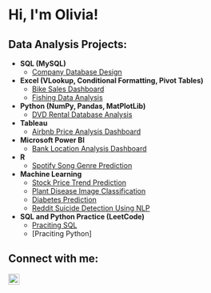 <h1>Hi, I'm Olivia!

<h2>Data Analysis Projects:</h2>

- <b>SQL (MySQL)</b>
  - [Company Database Design](https://github.com/oanhnguyenolivia/CompanyDatabaseDesign) 
- <b>Excel (VLookup, Conditional Formatting, Pivot Tables)</b>
  - [Bike Sales Dashboard](https://github.com/oanhnguyenolivia/BikeSalesDashboard)
  - [Fishing Data Analysis](https://github.com/oanhnguyenolivia/FishingDataAnalysis)
- <b>Python (NumPy, Pandas, MatPlotLib)</b>
  - [DVD Rental Database Analysis](https://github.com/oanhnguyenolivia/DvdRentalDatabaseAnalysis)
- <b>Tableau</b>
  - [Airbnb Price Analysis Dashboard](https://github.com/oanhnguyenolivia/AirbnbPriceAnalysis)
- <b>Microsoft Power BI</b>
  - [Bank Location Analysis Dashboard](https://github.com/oanhnguyenolivia/BankLocationAnalysis)
- <b>R</b>
  - [Spotify Song Genre Prediction](https://github.com/oanhnguyenolivia/SpotifySongGenrePrediction)
- <b>Machine Learning</b>
  - [Stock Price Trend Prediction](https://github.com/oanhnguyenolivia/StockPriceTrendPrediction)
  - [Plant Disease Image Classification](https://github.com/oanhnguyenolivia/PlantDiseaseImageClassification)
  - [Diabetes Prediction](https://github.com/oanhnguyenolivia/DiabetesPrediction)
  - [Reddit Suicide Detection Using NLP](https://github.com/oanhnguyenolivia/RedditSuicideDetection)
- <b>SQL and Python Practice (LeetCode)</b>
  - [Praciting SQL](https://leetcode.com/OanhOlivia/)
  - [Praciting Python]

<h2>Connect with me:</h2>

[<img align="left" alt="JoshMadakor | LinkedIn" width="22px" src="https://cdn.jsdelivr.net/npm/simple-icons@v3/icons/linkedin.svg" />][linkedin]

[linkedin]: https://linkedin.com/in/joshmadakor
